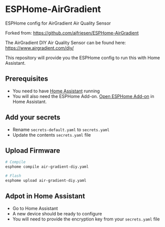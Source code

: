 # ESPHome-AirGradient

ESPHome config for AirGradient Air Quality Sensor

Forked from: <https://github.com/ajfriesen/ESPHome-AirGradient>

The AirGradient DIY Air Quality Sensor can be found here: <https://www.airgradient.com/diy/>

This repository will provide you the ESPHome config to run this with Home Assistant.

## Prerequisites

* You need to have [Home Assistant](https://www.home-assistant.io/installation/) running
* You will also need the ESPHome Add-on. [Open ESPHome Add-on](https://my.home-assistant.io/redirect/supervisor_addon/?addon=a0d7b954_esphome) in Home Assistant.

## Add your secrets

* Rename `secrets-default.yaml` to `secrets.yaml`
* Update the contents `secrets.yaml` file

## Upload Firmware

``` bash
# Compile
esphome compile air-gradient-diy.yaml

# Flash
esphome upload air-gradient-diy.yaml
```

## Adpot in Home Assistant

* Go to Home Assistant
* A new device should be ready to configure
* You will need to provide the encryption key from your `secrets.yaml` file
